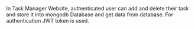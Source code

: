 In Task Manager Website, authenticated user can add and delete their task and store it into mongodb Database and get data from database. For authentication JWT token is used.
